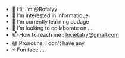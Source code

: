 - 👋 Hi, I’m @Rofalyy
- 👀 I’m interested in informatique
- 🌱 I’m currently learning codage
- 💞️ I’m looking to collaborate on ...
- 📫 How to reach me : lucietatry@gmail.com
- 😄 Pronouns: I don't have any
- ⚡ Fun fact: ...

<!---
Rofalyy/Rofalyy is a ✨ special ✨ repository because its `README.md` (this file) appears on your GitHub profile.
You can click the Preview link to take a look at your changes.
--->
